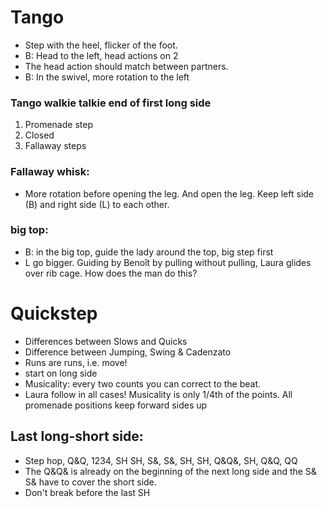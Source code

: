 # Tango

- Step with the heel, flicker of the foot. 
- B: Head to the left, head actions on 2
- The head action should match between partners.
- B: In the swivel, more rotation to the left 

### Tango walkie talkie end of first long side
1. Promenade step
2. Closed
3. Fallaway steps

### Fallaway whisk: 
- More rotation before opening the leg. And open the leg. Keep left side (B) and right side (L) to each other.

### big top:
- B: in the big top, guide the lady around the top, big step first
- L go bigger. Guiding by Benoît by pulling without pulling, Laura glides over rib cage. How does the man do this?

# Quickstep

- Differences between Slows and Quicks
- Difference between Jumping, Swing & Cadenzato
- Runs are runs, i.e. move!
- start on long side
- Musicality: every two counts you can correct to the beat.
- Laura follow in all cases! Musicality is only 1/4th of the points.
All promenade positions keep forward sides up


## Last long-short side:
- Step hop, Q&Q, 1234, SH SH, S&, S&, SH, SH, Q&Q&, SH, Q&Q, QQ
- The Q&Q& is already on the beginning of the next long side and the S& S& have to cover the short side.
- Don't break before the last SH

